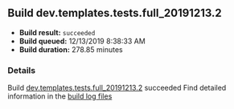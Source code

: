 ## Build dev.templates.tests.full_20191213.2
- **Build result:** `succeeded`
- **Build queued:** 12/13/2019 8:38:33 AM
- **Build duration:** 278.85 minutes
### Details
Build [dev.templates.tests.full_20191213.2](https://winappstudio.visualstudio.com/web/build.aspx?pcguid=a4ef43be-68ce-4195-a619-079b4d9834c2&builduri=vstfs%3a%2f%2f%2fBuild%2fBuild%2f32302) succeeded
Find detailed information in the [build log files]()
